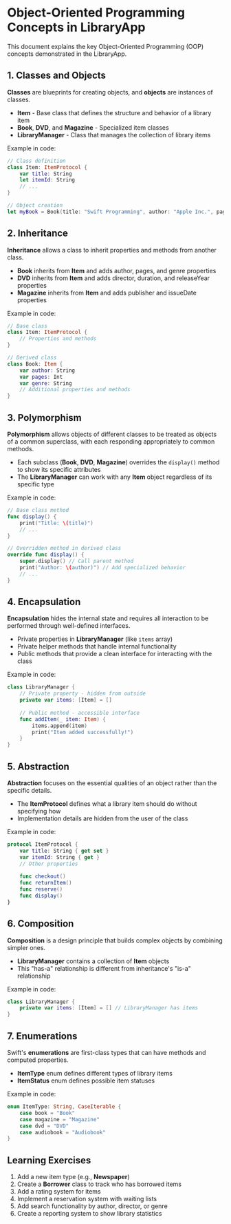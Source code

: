 # Object-Oriented Programming Concepts in LibraryApp

This document explains the key Object-Oriented Programming (OOP) concepts demonstrated in the LibraryApp.

## 1. Classes and Objects

**Classes** are blueprints for creating objects, and **objects** are instances of classes.

- **Item** - Base class that defines the structure and behavior of a library item
- **Book**, **DVD**, and **Magazine** - Specialized item classes
- **LibraryManager** - Class that manages the collection of library items

Example in code:
```swift
// Class definition
class Item: ItemProtocol {
    var title: String
    let itemId: String
    // ...
}

// Object creation
let myBook = Book(title: "Swift Programming", author: "Apple Inc.", pages: 500, genre: "Programming")
```

## 2. Inheritance

**Inheritance** allows a class to inherit properties and methods from another class.

- **Book** inherits from **Item** and adds author, pages, and genre properties
- **DVD** inherits from **Item** and adds director, duration, and releaseYear properties
- **Magazine** inherits from **Item** and adds publisher and issueDate properties

Example in code:
```swift
// Base class
class Item: ItemProtocol {
    // Properties and methods
}

// Derived class
class Book: Item {
    var author: String
    var pages: Int
    var genre: String
    // Additional properties and methods
}
```

## 3. Polymorphism

**Polymorphism** allows objects of different classes to be treated as objects of a common superclass, with each responding appropriately to common methods.

- Each subclass (**Book**, **DVD**, **Magazine**) overrides the `display()` method to show its specific attributes
- The **LibraryManager** can work with any **Item** object regardless of its specific type

Example in code:
```swift
// Base class method
func display() {
    print("Title: \(title)")
    // ...
}

// Overridden method in derived class
override func display() {
    super.display() // Call parent method
    print("Author: \(author)") // Add specialized behavior
    // ...
}
```

## 4. Encapsulation

**Encapsulation** hides the internal state and requires all interaction to be performed through well-defined interfaces.

- Private properties in **LibraryManager** (like `items` array)
- Private helper methods that handle internal functionality
- Public methods that provide a clean interface for interacting with the class

Example in code:
```swift
class LibraryManager {
    // Private property - hidden from outside
    private var items: [Item] = []
    
    // Public method - accessible interface
    func addItem(_ item: Item) {
        items.append(item)
        print("Item added successfully!")
    }
}
```

## 5. Abstraction

**Abstraction** focuses on the essential qualities of an object rather than the specific details.

- The **ItemProtocol** defines what a library item should do without specifying how
- Implementation details are hidden from the user of the class

Example in code:
```swift
protocol ItemProtocol {
    var title: String { get set }
    var itemId: String { get }
    // Other properties
    
    func checkout()
    func returnItem()
    func reserve()
    func display()
}
```

## 6. Composition

**Composition** is a design principle that builds complex objects by combining simpler ones.

- **LibraryManager** contains a collection of **Item** objects
- This "has-a" relationship is different from inheritance's "is-a" relationship

Example in code:
```swift
class LibraryManager {
    private var items: [Item] = [] // LibraryManager has items
}
```

## 7. Enumerations

Swift's **enumerations** are first-class types that can have methods and computed properties.

- **ItemType** enum defines different types of library items
- **ItemStatus** enum defines possible item statuses

Example in code:
```swift
enum ItemType: String, CaseIterable {
    case book = "Book"
    case magazine = "Magazine"
    case dvd = "DVD"
    case audiobook = "Audiobook"
}
```

## Learning Exercises

1. Add a new item type (e.g., **Newspaper**)
2. Create a **Borrower** class to track who has borrowed items
3. Add a rating system for items
4. Implement a reservation system with waiting lists
5. Add search functionality by author, director, or genre
6. Create a reporting system to show library statistics
